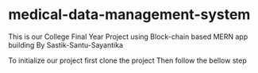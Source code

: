 # medical-data-management-system

This is our College Final Year Project using Block-chain based MERN app building By Sastik-Santu-Sayantika

To initialize our project first clone the project
Then follow the bellow step
